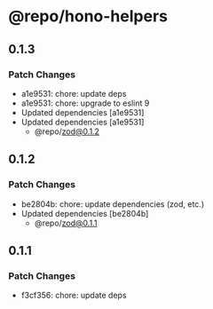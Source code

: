 # @repo/hono-helpers

## 0.1.3

### Patch Changes

- a1e9531: chore: update deps
- a1e9531: chore: upgrade to eslint 9
- Updated dependencies [a1e9531]
- Updated dependencies [a1e9531]
  - @repo/zod@0.1.2

## 0.1.2

### Patch Changes

- be2804b: chore: update dependencies (zod, etc.)
- Updated dependencies [be2804b]
  - @repo/zod@0.1.1

## 0.1.1

### Patch Changes

- f3cf356: chore: update deps
